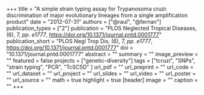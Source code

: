 +++
title = "A simple strain typing assay for Trypanosoma cruzi: discrimination of major evolutionary lineages from a single amplification product"
date = "2012-07-31"
authors = ["@raul", "@fernan"]
publication_types = ["2"]
publication = "PLOS Neglected Tropical Diseases, (6), 7, _pp. e1777_, https://doi.org/10.1371/journal.pntd.0001777"
publication_short = "PLOS Negl Trop Dis, (6), 7, _pp. e1777_, https://doi.org/10.1371/journal.pntd.0001777"
doi = "10.1371/journal.pntd.0001777"
abstract = ""
summary = ""
image_preview = ""
featured = false
projects = ["genetic-diversity"]
tags = ["tcruzi", "SNPs", "strain typing", "PCR", "TcSC5D" ]
url_pdf = ""
url_preprint = ""
url_code = ""
url_dataset = ""
url_project = ""
url_slides = ""
url_video = ""
url_poster = ""
url_source = ""
math = true
highlight = true
[header]
image = ""
caption = ""
+++

